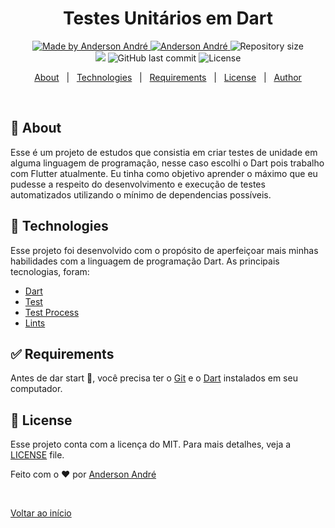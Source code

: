 <h1 align="center">Testes Unitários em Dart</h1>

<p align="center">

  <a href="https://github.com/Anderson-Andre-P/testes_dart">
    <img alt="Made by Anderson André" src="https://img.shields.io/badge/-Github-5659EB?style=for-the-badge&logo=Github&logoColor=white&link=https://github.com/Anderson-Andre-P" />
  </a>

  <a href="https://www.linkedin.com/in/anderson-andre-pereira/">
      <img alt="Anderson André" src="https://img.shields.io/badge/-Anderson%20André-5965e0?style=for-the-badge&logo=Linkedin&logoColor=white" />
   </a>

  <img alt="Repository size" src="https://img.shields.io/github/repo-size/Anderson-Andre-P/testes_dart?style=for-the-badge&label=Repo%20Size:&labelColor=5965e0&color=5965e0">
  
  </br>
  
  <img src="https://img.shields.io/badge/testes_dart-16.05.22-5965e0?style=for-the-badge&labelColor=5965e0">

  <img alt="GitHub last commit" src="https://img.shields.io/github/last-commit/Anderson-Andre-P/testes_dart?style=for-the-badge&label=last%20commit:&labelColor=5965e0&color=5965e0">

  <img alt="License" src="https://img.shields.io/badge/license-MIT-5965e0?style=for-the-badge&labelColor=5965e0&color=5965e0">
  <br />

</p>

<p align="center">
  <a href="#dart-about">About</a> &#xa0; | &#xa0; 
  <a href="#rocket-technologies">Technologies</a> &#xa0; | &#xa0;
  <a href="#white_check_mark-requirements">Requirements</a> &#xa0; | &#xa0;
  <a href="#memo-license">License</a> &#xa0; | &#xa0;
  <a href="https://github.com/{{anderson-andre-p}}" target="_blank">Author</a>
</p>

<br>

## :dart: About

Esse é um projeto de estudos que consistia em criar testes de unidade em alguma linguagem de programação, nesse caso escolhi o Dart pois trabalho com Flutter atualmente. Eu tinha como objetivo aprender o máximo que eu pudesse a respeito do desenvolvimento e execução de testes automatizados utilizando o mínimo de dependencias possíveis.

## :rocket: Technologies

Esse projeto foi desenvolvido com o propósito de aperfeiçoar mais minhas habilidades com a linguagem de programação Dart. As principais tecnologias, foram:

- [Dart](https://dart.dev/)
- [Test](https://pub.dev/packages/test)
- [Test Process](https://pub.dev/packages/test_process)
- [Lints](https://pub.dev/packages/lints)

## :white_check_mark: Requirements

Antes de dar start :checkered_flag:, você precisa ter o [Git](https://git-scm.com) e o [Dart](https://dart.dev/get-dart) instalados em seu computador.

## :memo: License

Esse projeto conta com a licença do MIT. Para mais detalhes, veja a [LICENSE](LICENSE.md) file.

Feito com o :heart: por <a href="https://github.com/{{anderson-andre-p}}" target="_blank">Anderson André</a>

&#xa0;

<a href="#top">Voltar ao início</a>
